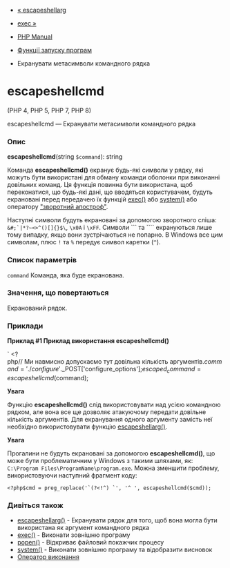 - [« escapeshellarg](function.escapeshellarg.md)
- [exec »](function.exec.md)

- [PHP Manual](index.md)
- [Функції запуску програм](ref.exec.md)
- Екранувати метасимволи командного рядка

# escapeshellcmd

(PHP 4, PHP 5, PHP 7, PHP 8)

escapeshellcmd — Екранувати метасимволи командного рядка

### Опис

**escapeshellcmd**(string `$command`): string

Команда **escapeshellcmd()** екранує будь-які символи у рядку, які
можуть бути використані для обману команди оболонки при виконанні
довільних команд. Ця функція повинна бути використана, щоб
переконатися, що будь-які дані, що вводяться користувачем, будуть екрановані
перед передачею їх функцій [exec()](function.exec.md) або
[system()](function.system.md) або оператору ["зворотний апостроф"](language.operators.execution.md).

Наступні символи будуть екрановані за допомогою зворотного сліша:
`` &#;`|*?~<>^()[]{}$\ ``, `\x0A` і `\xFF`. Символи ``` та ````
екрануються лише тому випадку, якщо вони зустрічаються не попарно. В
Windows все цим символам, плюс `!` та `%` передує символ каретки
(`^`).

### Список параметрів

`command`
Команда, яка буде екранована.

### Значення, що повертаються

Екранований рядок.

### Приклади

**Приклад #1 Приклад використання **escapeshellcmd()****

` <?php// Ми навмисно допускаємо тут довільна кількість аргументів.$command = './configure '.$_POST['configure_options'];$escaped_command = escapeshellcmd($command);

**Увага**

Функцію **escapeshellcmd()** слід використовувати над усією командною
рядком, але вона все ще дозволяє атакуючому передати довільне
кількість аргументів. Для екранування одного аргументу замість неї
необхідно використовувати функцію
[escapeshellarg()](function.escapeshellarg.md).

**Увага**

Прогалини не будуть екрановані за допомогою **escapeshellcmd()**, що може
бути проблематичним у Windows з такими шляхами, як:
`C:\Program Files\ProgramName\program.exe`. Можна зменшити проблему,
використовуючи наступний фрагмент коду:

`` <?php$cmd = preg_replace('`(?<!^) `', '^ ', escapeshellcmd($cmd)); ``

### Дивіться також

- [escapeshellarg()](function.escapeshellarg.md) - Екранувати
рядок для того, щоб вона могла бути використана як аргумент
командного рядка
- [exec()](function.exec.md) - Виконати зовнішню програму
- [popen()](function.popen.md) - Відкриває файловий покажчик
процесу
- [system()](function.system.md) - Виконати зовнішню програму та
відобразити висновок
- [Оператор виконання](language.operators.execution.md)
